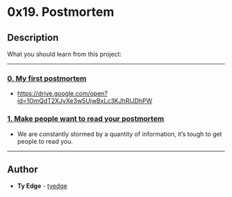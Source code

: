 # 0x19. Postmortem

## Description
What you should learn from this project:

---

### [0. My first postmortem](./README.md)
* https://drive.google.com/open?id=1OmQdT2XJyXe3w5UjwBxLc3KJhRIJDhPW


### [1. Make people want to read your postmortem](./README.md)
* We are constantly stormed by a quantity of information, it’s tough to get people to read you.

---

## Author
* **Ty Edge** - [tyedge](https://github.com/tyedge)

